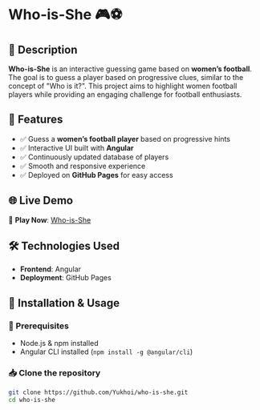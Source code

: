 # **Who-is-She** 🎮⚽  

## 📌 Description  
**Who-is-She** is an interactive guessing game based on **women’s football**. The goal is to guess a player based on progressive clues, similar to the concept of "Who is it?". This project aims to highlight women football players while providing an engaging challenge for football enthusiasts.  

## 🚀 Features  
- ✅ Guess a **women’s football player** based on progressive hints  
- ✅ Interactive UI built with **Angular**  
- ✅ Continuously updated database of players  
- ✅ Smooth and responsive experience  
- ✅ Deployed on **GitHub Pages** for easy access  

## 🌐 Live Demo  
🔗 **Play Now**: [Who-is-She](https://yukhoi.github.io/Who_is_She/)  

## 🛠 Technologies Used  
- **Frontend**: Angular  
- **Deployment**: GitHub Pages  

## 📂 Installation & Usage  
### 🔧 Prerequisites  
- Node.js & npm installed  
- Angular CLI installed (`npm install -g @angular/cli`)  

### 📥 Clone the repository  
```sh
git clone https://github.com/Yukhoi/who-is-she.git
cd who-is-she
